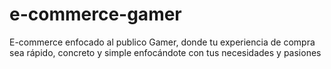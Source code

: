 # e-commerce-gamer
E-commerce enfocado al publico Gamer, donde tu experiencia de compra sea rápido, concreto y simple enfocándote con tus necesidades y pasiones
